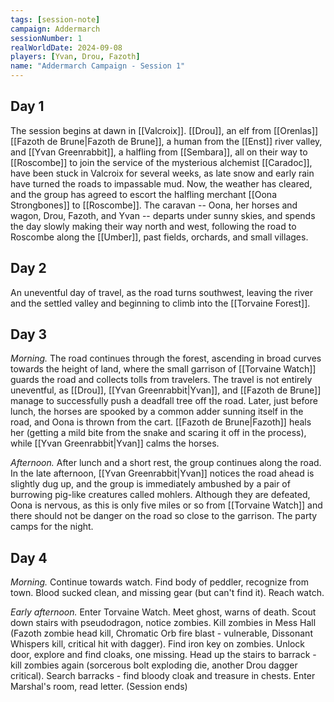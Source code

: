 ```yaml
---
tags: [session-note]
campaign: Addermarch
sessionNumber: 1
realWorldDate: 2024-09-08
players: [Yvan, Drou, Fazoth]
name: "Addermarch Campaign - Session 1"
---
```



## Day 1
The session begins at dawn in [[Valcroix]]. [[Drou]], an elf from [[Orenlas]] [[Fazoth de Brune|Fazoth de Brune]], a human from the [[Enst]] river valley, and [[Yvan Greenrabbit]], a halfling from [[Sembara]], all on their way to [[Roscombe]] to join the service of the mysterious alchemist [[Caradoc]], have been stuck in Valcroix for several weeks, as late snow and early rain have turned the roads to impassable mud. Now, the weather has cleared, and the group has agreed to escort the halfling merchant [[Oona Strongbones]] to [[Roscombe]]. The caravan -- Oona, her horses and wagon, Drou, Fazoth, and Yvan -- departs under sunny skies, and spends the day slowly making their way north and west, following the road to Roscombe along the [[Umber]], past fields, orchards, and small villages. 

## Day 2
An uneventful day of travel, as the road turns southwest, leaving the river and the settled valley and beginning to climb into the [[Torvaine Forest]]. 

## Day 3
*Morning.* The road continues through the forest, ascending in broad curves towards the height of land, where the small garrison of [[Torvaine Watch]] guards the road and collects tolls from travelers. The travel is not entirely uneventful, as [[Drou]], [[Yvan Greenrabbit|Yvan]], and [[Fazoth de Brune]] manage to successfully push a deadfall tree off the road. Later, just before lunch, the horses are spooked by a common adder sunning itself in the road, and Oona is thrown from the cart. [[Fazoth de Brune|Fazoth]] heals her (getting a mild bite from the snake and scaring it off in the process), while [[Yvan Greenrabbit|Yvan]] calms the horses. 

*Afternoon.* After lunch and a short rest, the group continues along the road. In the late afternoon, [[Yvan Greenrabbit|Yvan]] notices the road ahead is slightly dug up, and the group is immediately ambushed by a pair of burrowing pig-like creatures called mohlers. Although they are defeated, Oona is nervous, as this is only five miles or so from [[Torvaine Watch]] and there should not be danger on the road so close to the garrison. The party camps for the night.

## Day 4
*Morning.* Continue towards watch. Find body of peddler, recognize from town. Blood sucked clean, and missing gear (but can't find it). Reach watch.

*Early afternoon.* Enter Torvaine Watch. Meet ghost, warns of death. Scout down stairs with pseudodragon, notice zombies. Kill zombies in Mess Hall (Fazoth zombie head kill, Chromatic Orb fire blast - vulnerable, Dissonant Whispers kill, critical hit with dagger). Find iron key on zombies. Unlock door, explore and find cloaks, one missing. Head up the stairs to barrack - kill zombies again (sorcerous bolt exploding die, another Drou dagger critical). Search barracks - find bloody cloak and treasure in chests. Enter Marshal's room, read letter. (Session ends)


